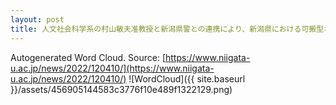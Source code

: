 ```yaml
---
layout: post
title: 人文社会科学系の村山敏夫准教授と新潟県警との連携により、新潟県における可搬型オービスの有効性を確認しました
---
```

Autogenerated Word Cloud.
Source\: [https://www.niigata-u.ac.jp/news/2022/120410/](https://www.niigata-u.ac.jp/news/2022/120410/)
![WordCloud]({{ site.baseurl }}/assets/456905144583c3776f10e489f1322129.png)